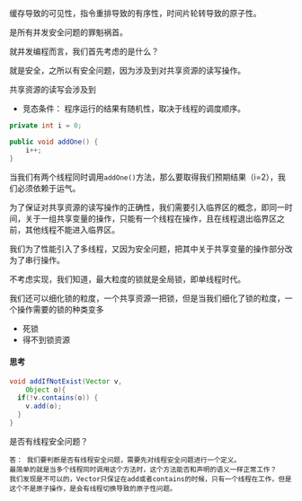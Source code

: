 缓存导致的可见性，指令重排导致的有序性，时间片轮转导致的原子性。

是所有并发安全问题的罪魁祸首。

就并发编程而言，我们首先考虑的是什么？

就是安全，之所以有安全问题，因为涉及到对共享资源的读写操作。

共享资源的读写会涉及到

- 竞态条件： 程序运行的结果有随机性，取决于线程的调度顺序。

```java
private int i = 0;

public void addOne() {
    i++;
}
```

当我们有两个线程同时调用`addOne()`方法，那么要取得我们预期结果（i=2），我们必须依赖于运气。

为了保证对共享资源的读写操作的正确性，我们需要引入临界区的概念，即同一时间，关于一组共享变量的操作，只能有一个线程在操作，且在线程退出临界区之前，其他线程不能进入临界区。

我们为了性能引入了多线程，又因为安全问题，把其中关于共享变量的操作部分改为了串行操作。

不考虑实现，我们知道，最大粒度的锁就是全局锁，即单线程时代。

我们还可以细化锁的粒度，一个共享资源一把锁，但是当我们细化了锁的粒度，一个操作需要的锁的种类变多

- 死锁
- 得不到锁资源



#### 思考

```java
void addIfNotExist(Vector v, 
    Object o){
  if(!v.contains(o)) {
    v.add(o);
  }
}
```

是否有线程安全问题？



```text
答： 我们要判断是否有线程安全问题，需要先对线程安全问题进行一个定义。
最简单的就是当多个线程同时调用这个方法时，这个方法能否和声明的语义一样正常工作？
我们发现是不可以的，Vector只保证在add或者contains的时候，只有一个线程在工作，但是这个不是原子操作，是会有线程切换导致的原子性问题。

```



